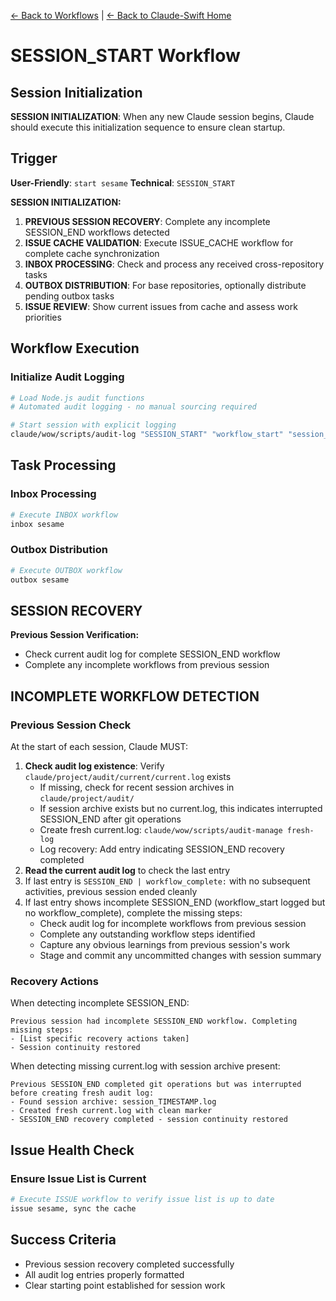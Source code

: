 [← Back to Workflows](../workflows/) | [← Back to Claude-Swift Home](../../../README.md)

# SESSION_START Workflow

## Session Initialization

**SESSION INITIALIZATION**: When any new Claude session begins, Claude should execute this initialization sequence to ensure clean startup.

## Trigger
**User-Friendly**: `start sesame`
**Technical**: `SESSION_START`

**SESSION INITIALIZATION:**
1. **PREVIOUS SESSION RECOVERY**: Complete any incomplete SESSION_END workflows detected
2. **ISSUE CACHE VALIDATION**: Execute ISSUE_CACHE workflow for complete cache synchronization
3. **INBOX PROCESSING**: Check and process any received cross-repository tasks
4. **OUTBOX DISTRIBUTION**: For base repositories, optionally distribute pending outbox tasks
5. **ISSUE REVIEW**: Show current issues from cache and assess work priorities

## Workflow Execution

### Initialize Audit Logging
```bash
# Load Node.js audit functions
# Automated audit logging - no manual sourcing required

# Start session with explicit logging
claude/wow/scripts/audit-log "SESSION_START" "workflow_start" "session_initialization" "" "Starting new session initialization"
```

## Task Processing

### **Inbox Processing**
```bash
# Execute INBOX workflow
inbox sesame
```

### **Outbox Distribution** 
```bash
# Execute OUTBOX workflow
outbox sesame
```

## SESSION RECOVERY

**Previous Session Verification:**
- Check current audit log for complete SESSION_END workflow
- Complete any incomplete workflows from previous session


## INCOMPLETE WORKFLOW DETECTION

### **Previous Session Check**
At the start of each session, Claude MUST:
1. **Check audit log existence**: Verify `claude/project/audit/current/current.log` exists
   - If missing, check for recent session archives in `claude/project/audit/`
   - If session archive exists but no current.log, this indicates interrupted SESSION_END after git operations
   - Create fresh current.log: `claude/wow/scripts/audit-manage fresh-log`
   - Log recovery: Add entry indicating SESSION_END recovery completed
2. **Read the current audit log** to check the last entry
3. If last entry is `SESSION_END | workflow_complete:` with no subsequent activities, previous session ended cleanly
4. If last entry shows incomplete SESSION_END (workflow_start logged but no workflow_complete), complete the missing steps:
   - Check audit log for incomplete workflows from previous session
   - Complete any outstanding workflow steps identified
   - Capture any obvious learnings from previous session's work
   - Stage and commit any uncommitted changes with session summary

### **Recovery Actions**
When detecting incomplete SESSION_END:
```
Previous session had incomplete SESSION_END workflow. Completing missing steps:
- [List specific recovery actions taken]
- Session continuity restored
```

When detecting missing current.log with session archive present:
```
Previous SESSION_END completed git operations but was interrupted before creating fresh audit log:
- Found session archive: session_TIMESTAMP.log
- Created fresh current.log with clean marker
- SESSION_END recovery completed - session continuity restored
```

## Issue Health Check

### **Ensure Issue List is Current**
```bash
# Execute ISSUE workflow to verify issue list is up to date
issue sesame, sync the cache
```


## Success Criteria

- Previous session recovery completed successfully
- All audit log entries properly formatted
- Clear starting point established for session work